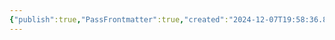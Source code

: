 ```yaml
---
{"publish":true,"PassFrontmatter":true,"created":"2024-12-07T19:58:36.837-04:00","updated":"2024-12-07T19:58:47.709-04:00"}
---
```


